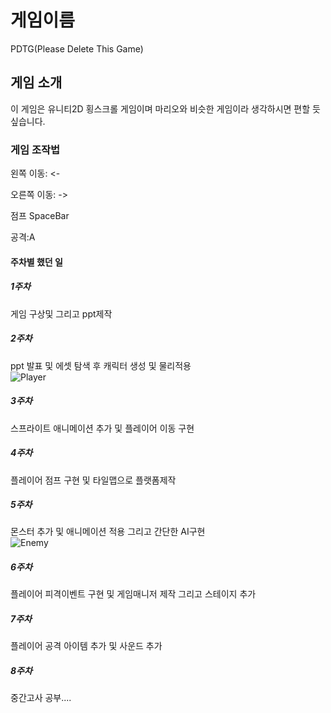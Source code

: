 # 게임이름

PDTG(Please Delete This Game)

## 게임 소개

이 게임은 유니티2D 횡스크롤 게임이며 마리오와 비슷한 게임이라 생각하시면 편할 듯 싶습니다.


### 게임 조작법 

왼쪽 이동: <-

오른쪽 이동: ->

점프 SpaceBar

공격:A

#### 주차별 했던 일
##### 1주차

게임 구상및 그리고 ppt제작

##### 2주차

ppt 발표 및 에셋 탐색 후 캐릭터 생성 및 물리적용    
![Player](https://user-images.githubusercontent.com/101154354/164977987-b9b1e96a-9279-408d-bb64-89e9b67f788e.png)

##### 3주차

스프라이트 애니메이션 추가 및 플레이어 이동 구현

##### 4주차

플레이어 점프 구현 및 타일맵으로 플랫폼제작

##### 5주차

몬스터 추가 및 애니메이션 적용 그리고 간단한 AI구현    
![Enemy](https://user-images.githubusercontent.com/101154354/164978062-18f5a101-d9d6-4787-b691-764cabbbf896.png)

##### 6주차

플레이어 피격이벤트 구현 및 게임매니저 제작 그리고 스테이지 추가

##### 7주차

플레이어 공격 아이템 추가 및 사운드 추가

##### 8주차

중간고사 공부....



